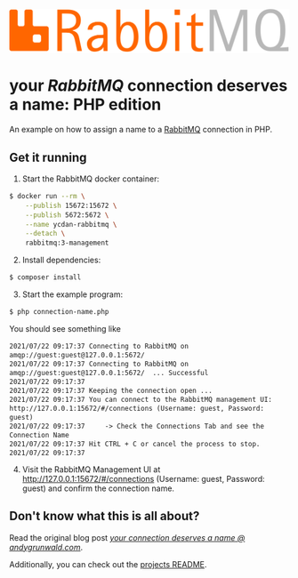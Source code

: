 ![RabbitMQ logo](../../images/rabbitmq-logo.png)

# your _RabbitMQ_ connection deserves a name: PHP edition

An example on how to assign a name to a [RabbitMQ](https://www.rabbitmq.com/) connection in PHP.

## Get it running

1. Start the RabbitMQ docker container:
```sh
$ docker run --rm \
    --publish 15672:15672 \
    --publish 5672:5672 \
    --name ycdan-rabbitmq \
    --detach \
    rabbitmq:3-management
```

2. Install dependencies:
```sh
$ composer install
```

3. Start the example program:
```sh
$ php connection-name.php
```

You should see something like

```
2021/07/22 09:17:37 Connecting to RabbitMQ on amqp://guest:guest@127.0.0.1:5672/
2021/07/22 09:17:37 Connecting to RabbitMQ on amqp://guest:guest@127.0.0.1:5672/  ... Successful
2021/07/22 09:17:37
2021/07/22 09:17:37 Keeping the connection open ...
2021/07/22 09:17:37 You can connect to the RabbitMQ management UI: http://127.0.0.1:15672/#/connections (Username: guest, Password: guest)
2021/07/22 09:17:37 	-> Check the Connections Tab and see the Connection Name
2021/07/22 09:17:37 Hit CTRL + C or cancel the process to stop.
2021/07/22 09:17:37
```

4. Visit the RabbitMQ Management UI at http://127.0.0.1:15672/#/connections (Username: guest, Password: guest) and confirm the connection name.

## Don't know what this is all about?

Read the original blog post [_your connection deserves a name @ andygrunwald.com_](https://andygrunwald.com/blog/your-connection-deserves-a-name/ "Article your connection deserves a name at Andy Grunwalds blog").

Additionally, you can check out the [projects README](https://github.com/andygrunwald/your-connection-deserves-a-name#readme).